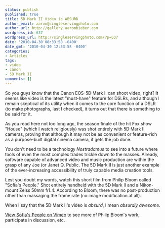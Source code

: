 ```yaml
---
status: publish
published: true
title: 5D Mark II Video is ABSURD
author_email: aaron@singleservingphoto.com
author_url: http://gallery.aaronbieber.com
wordpress_id: 637
wordpress_url: http://singleservingphoto.com/?p=637
date: '2010-04-30 08:33:58 -0400'
date_gmt: '2010-04-30 12:33:58 -0400'
categories:
- Articles
tags:
- video
- canon
- 5D Mark II
comments: []
---
```

So you guys know that the Canon EOS-5D Mark II can shoot video, right?
It seems like video is the latest "must-have" feature for DSLRs, and
although I remain skeptical of its utility when it comes to the core
function of a DSLR (to make photographs, last I checked), it turns out
that there is something to be said for it.

As you read here not too long ago, the season finale of the hit Fox show
"House" (which I watch religiously) was shot entirely with 5D Mark II
cameras, proving that although it may not be as convenient or
feature-rich as a purpose-built digital cinema camera, it gets the job
done.

You don't need to be a technology _Nostradamus_ to see into a future
where tools of even the most complex trades trickle down to the masses.
Already, software capable of advanced video and music production are
within the grasp of any Joe (or Jane) Q. Public. The 5D Mark II is just
another example of the ever-increasing accessibility of truly capable
media creation tools.

Lest you doubt my words, watch this short film from Philip Bloom called
"Sofia's People." Shot entirely handheld with the 5D Mark II and a
Nikon-mount Zeiss 50mm f/1.4. According to Bloom, there was no
post-production other than massaging the frame rate (no image
modification at all).

When I say that the 5D Mark II's video is _absurd_, I mean _absurdly
awesome_.

[View Sofia's People on Vimeo](http://vimeo.com/4704533) to see more of
Philip Bloom's work, participate in discussion, etc.
